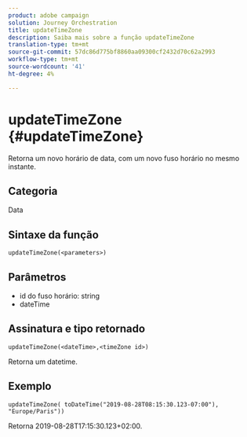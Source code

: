 ```yaml
---
product: adobe campaign
solution: Journey Orchestration
title: updateTimeZone
description: Saiba mais sobre a função updateTimeZone
translation-type: tm+mt
source-git-commit: 57dc86d775bf8860aa09300cf2432d70c62a2993
workflow-type: tm+mt
source-wordcount: '41'
ht-degree: 4%

---
```



# updateTimeZone {#updateTimeZone}

Retorna um novo horário de data, com um novo fuso horário no mesmo instante.

## Categoria

Data

## Sintaxe da função

`updateTimeZone(<parameters>)`

## Parâmetros

* id do fuso horário: string
* dateTime

## Assinatura e tipo retornado

`updateTimeZone(<dateTime>,<timeZone id>)`

Retorna um datetime.

## Exemplo

`updateTimeZone( toDateTime("2019-08-28T08:15:30.123-07:00"), "Europe/Paris"))`

Retorna 2019-08-28T17:15:30.123+02:00.

<!--`updateTimeZone( toDateTime("2019-08-28T08:15:30.123-07:00"), toTimeZone("Europe/Paris")))`

Returns "2019-08-28T17:15:30.123+02:00".-->
